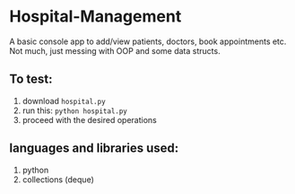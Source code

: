 # Hospital-Management

A basic console app to add/view patients, doctors, book appointments etc. Not much, just messing with OOP and some data structs.

## To test:

1) download `hospital.py`  
2) run this: `python hospital.py`
3) proceed with the desired operations

## languages and libraries used:
1) python
2) collections (deque)
